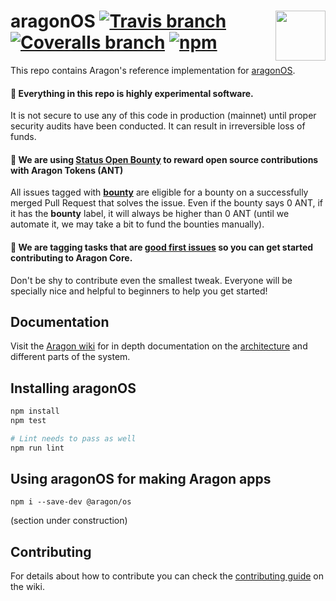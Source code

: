 # aragonOS <img align="right" src="https://raw.githubusercontent.com/aragon/design/master/readme-logo.png" height="80px" /> [![Travis branch](https://img.shields.io/travis/aragon/aragonOS/master.svg?style=for-the-badge)](https://travis-ci.org/aragon/aragonOS) [![Coveralls branch](https://img.shields.io/coveralls/aragon/aragonOS/master.svg?style=for-the-badge)](https://coveralls.io/github/aragon/aragonOS?branch=master) [![npm](https://img.shields.io/npm/v/@aragon/os.svg?style=for-the-badge)](https://www.npmjs.com/package/@aragon/os)

This repo contains Aragon's reference implementation for [aragonOS](https://wiki.aragon.one/dev/aragonOS_index/).

#### 🚨 Everything in this repo is highly experimental software.
It is not secure to use any of this code in production (mainnet) until proper security audits have been conducted. It can result in irreversible loss of funds.

#### 🦋 We are using [Status Open Bounty](http://openbounty.status.im/app) to reward open source contributions with Aragon Tokens (ANT)
All issues tagged with **[bounty](https://github.com/aragon/aragonOS/labels/bounty)** are eligible for a bounty on a successfully merged Pull Request that solves the issue. Even if the bounty says 0 ANT, if it has the **bounty** label, it will always be higher than 0 ANT (until we automate it, we may take a bit to fund the bounties manually).

#### 👋 We are tagging tasks that are [good first issues](https://github.com/aragon/aragonOS/issues?q=is%3Aissue+is%3Aopen+label%3A%22good+first+issue%22) so you can get started contributing to Aragon Core.
Don't be shy to contribute even the smallest tweak. Everyone will be specially nice and helpful to beginners to help you get started!

## Documentation

Visit the [Aragon wiki](https://wiki.aragon.one/dev/aragonOS_index/) for in depth documentation on the [architecture](https://wiki.aragon.one/documentation/aragonOS/) and different parts of the system.

## Installing aragonOS

```sh
npm install
npm test

# Lint needs to pass as well
npm run lint
```

## Using aragonOS for making Aragon apps

```
npm i --save-dev @aragon/os
```

(section under construction)

## Contributing

For details about how to contribute you can check the [contributing guide](https://wiki.aragon.one/dev/aragonOS_how_to_contribute/) on the wiki.
